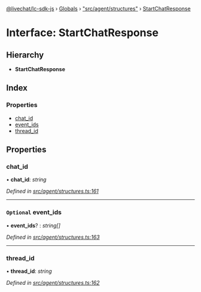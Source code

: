 [@livechat/lc-sdk-js](../README.md) › [Globals](../globals.md) › ["src/agent/structures"](../modules/_src_agent_structures_.md) › [StartChatResponse](_src_agent_structures_.startchatresponse.md)

# Interface: StartChatResponse

## Hierarchy

* **StartChatResponse**

## Index

### Properties

* [chat_id](_src_agent_structures_.startchatresponse.md#chat_id)
* [event_ids](_src_agent_structures_.startchatresponse.md#optional-event_ids)
* [thread_id](_src_agent_structures_.startchatresponse.md#thread_id)

## Properties

###  chat_id

• **chat_id**: *string*

*Defined in [src/agent/structures.ts:161](https://github.com/livechat/lc-sdk-js/blob/9364105/src/agent/structures.ts#L161)*

___

### `Optional` event_ids

• **event_ids**? : *string[]*

*Defined in [src/agent/structures.ts:163](https://github.com/livechat/lc-sdk-js/blob/9364105/src/agent/structures.ts#L163)*

___

###  thread_id

• **thread_id**: *string*

*Defined in [src/agent/structures.ts:162](https://github.com/livechat/lc-sdk-js/blob/9364105/src/agent/structures.ts#L162)*
